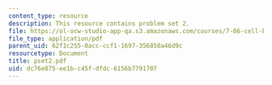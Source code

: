 ```yaml
---
content_type: resource
description: This resource contains problem set 2.
file: https://ol-ocw-studio-app-qa.s3.amazonaws.com/courses/7-06-cell-biology-spring-2007/dc76e875ee1bc45fdfdc6156b7791707_pset2.pdf
file_type: application/pdf
parent_uid: 62f1c255-0acc-ccf1-1697-356850a46d9c
resourcetype: Document
title: pset2.pdf
uid: dc76e875-ee1b-c45f-dfdc-6156b7791707
---
```

